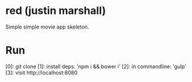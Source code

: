 red (justin marshall)
=========

Simple simple movie app skeleton.


Run
=====


[0]: git clone 
[1]: install deps: 'npm i && bower i'
[2]: in commandline: 'gulp'
[3]: visit http://localhost:8080
